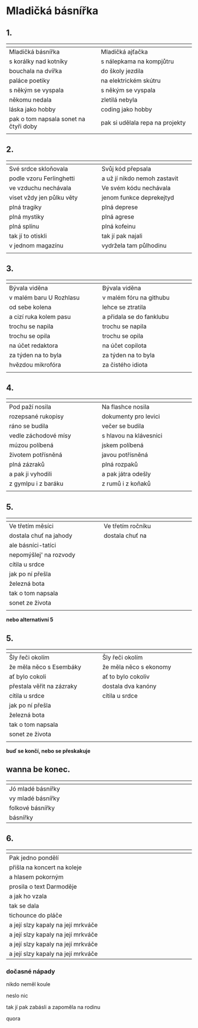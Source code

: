 # Mladičká básnířka

## 1.
| <img width=300/>                      | <img width=300/>                |
|:--------------------------------------|---------------------------------|
| Mladičká básnířka                     | Mladičká ajťačka                |
| s korálky nad kotníky                 | s nálepkama na kompjůtru        |
| bouchala na dvířka                    | do školy jezdila                |
| paláce poetiky                        | na elektrickém skútru           |
| s někým se vyspala                    | s někým se vyspala              |
| někomu nedala                         | zletilá nebyla                  |
| láska jako hobby                      | coding jako hobby               |
| pak o tom napsala sonet na čtyři doby | pak si udělala repa na projekty |
|                                       |                                 |

## 2.
| <img width=300/>          | <img width=300/>             |
|:--------------------------|------------------------------|
| Své srdce skloňovala      | Svůj kód přepsala            |   
| podle vzoru Ferlinghetti  | a už jí nikdo nemoh zastavit |
| ve vzduchu nechávala      | Ve svém kódu nechávala       |
| viset vždy jen půlku věty | jenom funkce deprekejtyd     |
| plná tragiky              | plná deprese                 |
| plná mystiky              | plná agrese                  |
| plná splínu               | plná kofeinu                 |
| tak jí to otiskli         | tak jí pak najali            |
| v jednom magazínu         | vydržela tam půlhodinu       |
|                           |                              |

## 3.
| <img width=300/>          | <img width=300/>         |
|:--------------------------|--------------------------|
| Bývala viděna             | Bývala viděna            |
| v malém baru U Rozhlasu   | v malém fóru na githubu  |
| od sebe kolena            | lehce se ztratila        |
| a cizí ruka kolem pasu    | a přidala se do fanklubu |
| trochu se napila          | trochu se napila         |
| trochu se opila           | trochu se opila          |
| na účet redaktora         | na účet copilota         |
| za týden na to byla       | za týden na to byla      |
| hvězdou mikrofóra         | za čistého idiota        |
|                           |                          |

## 4.
| <img width=300/>      | <img width=300/>       |
|:----------------------|------------------------|
| Pod paží nosila       | Na flashce nosila      |
| rozepsané rukopisy    | dokumenty pro levici   |
| ráno se budila        | večer se budila        |
| vedle záchodové mísy  | s hlavou na klávesnici |
| múzou políbená        | jskem políbená         |
| životem potřísněná    | javou potřísněná       |
| plná zázraků          | plná rozpaků           |
| a pak ji vyhodili     | a pak játra odešly     |
| z gymlpu i z baráku   | z rumů i z koňaků      |
|                       |                        |

## 5.
| <img width=300/>       | <img width=300/>       |
|:-----------------------|------------------------|
| Ve třetím měsíci       | Ve třetím ročníku      | 
| dostala chuť na jahody | dostala chuť na        | 
| ale básníci-tatíci     |                        | 
| nepomýšlej' na rozvody |                        |
| cítila u srdce         |                        |
| jak po ní přešla       |                        |
| železná bota           |                        |
| tak o tom napsala      |                        |
| sonet ze života        |                        |
|                        |                        |

**nebo alternativní 5**

## 5.
| <img width=300/>          | <img width=300/>           |
|:--------------------------|----------------------------|
| Šly řeči okolím           | Šly řeči okolím            |
| že měla něco s Esembáky   | že měla něco s ekonomy     |
| ať bylo cokoli            | ať to bylo cokoliv         |
| přestala věřit na zázraky | dostala dva kanóny         | -- démony, telefony, sezóny, mikrofóny, milióny
| cítila u srdce            | cítila u srdce             |
| jak po ní přešla          |                            |
| železná bota              |                            |
| tak o tom napsala         |                            |
| sonet ze života           |                            |
|                           |                            |


**buď se končí, nebo se přeskakuje**

## wanna be konec.
| <img width=300/>  | <img width=300/> |
|:------------------|------------------|
| Jó mladé básnířky |                  | 
| vy mladé básnířky |                  | 
| folkové básnířky  |                  | 
| básnířky          |                  | 

## 6.
| <img width=300/>                   | <img width=300/>        |
|:-----------------------------------|-------------------------|
| Pak jedno pondělí                  |                         |
| přišla na koncert na koleje        |                         |
| a hlasem pokorným                  |                         |
| prosila o text Darmoděje           |                         |
| a jak ho vzala                     |                         |
| tak se dala                        |                         |
| tichounce do pláče                 |                         |
| a její slzy kapaly na její mrkváče |                         |
| a její slzy kapaly na její mrkváče |                         |
| a její slzy kapaly na její mrkváče |                         |
| a její slzy kapaly na její mrkváče |                         |



### dočasné nápady

nikdo neměl koule

neslo nic

tak jí pak zabásli a zapoměla na rodinu

quora
